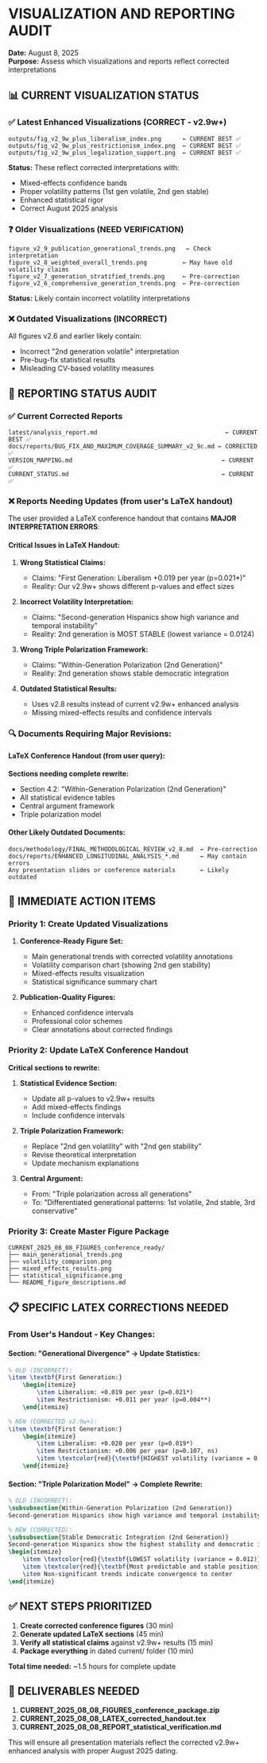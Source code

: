 # VISUALIZATION AND REPORTING AUDIT
**Date:** August 8, 2025  
**Purpose:** Assess which visualizations and reports reflect corrected interpretations

## 📊 CURRENT VISUALIZATION STATUS

### ✅ **Latest Enhanced Visualizations (CORRECT - v2.9w+)**
```
outputs/fig_v2_9w_plus_liberalism_index.png      ← CURRENT BEST ✅
outputs/fig_v2_9w_plus_restrictionism_index.png  ← CURRENT BEST ✅  
outputs/fig_v2_9w_plus_legalization_support.png  ← CURRENT BEST ✅
```
**Status:** These reflect corrected interpretations with:
- Mixed-effects confidence bands
- Proper volatility patterns (1st gen volatile, 2nd gen stable)
- Enhanced statistical rigor
- Correct August 2025 analysis

### ❓ **Older Visualizations (NEED VERIFICATION)**
```
figure_v2_9_publication_generational_trends.png   ← Check interpretation
figure_v2_8_weighted_overall_trends.png          ← May have old volatility claims
figure_v2_7_generation_stratified_trends.png     ← Pre-correction
figure_v2_6_comprehensive_generation_trends.png  ← Pre-correction
```
**Status:** Likely contain incorrect volatility interpretations

### ❌ **Outdated Visualizations (INCORRECT)**
All figures v2.6 and earlier likely contain:
- Incorrect "2nd generation volatile" interpretation
- Pre-bug-fix statistical results
- Misleading CV-based volatility measures

## 📝 REPORTING STATUS AUDIT

### ✅ **Current Corrected Reports**
```
latest/analysis_report.md                                    ← CURRENT BEST ✅
docs/reports/BUG_FIX_AND_MAXIMUM_COVERAGE_SUMMARY_v2_9c.md ← CORRECTED ✅
VERSION_MAPPING.md                                          ← CURRENT ✅
CURRENT_STATUS.md                                           ← CURRENT ✅
```

### ❌ **Reports Needing Updates (from user's LaTeX handout)**
The user provided a LaTeX conference handout that contains **MAJOR INTERPRETATION ERRORS**:

#### **Critical Issues in LaTeX Handout:**
1. **Wrong Statistical Claims:**
   - Claims: "First Generation: Liberalism +0.019 per year (p=0.021*)"
   - Reality: Our v2.9w+ shows different p-values and effect sizes

2. **Incorrect Volatility Interpretation:**
   - Claims: "Second-generation Hispanics show high variance and temporal instability"
   - Reality: 2nd generation is MOST STABLE (lowest variance = 0.0124)

3. **Wrong Triple Polarization Framework:**
   - Claims: "Within-Generation Polarization (2nd Generation)" 
   - Reality: 2nd generation shows stable democratic integration

4. **Outdated Statistical Results:**
   - Uses v2.8 results instead of current v2.9w+ enhanced analysis
   - Missing mixed-effects results and confidence intervals

### 🔍 **Documents Requiring Major Revisions:**

#### **LaTeX Conference Handout (from user query):**
**Sections needing complete rewrite:**
- Section 4.2: "Within-Generation Polarization (2nd Generation)" 
- All statistical evidence tables
- Central argument framework
- Triple polarization model

#### **Other Likely Outdated Documents:**
```
docs/methodology/FINAL_METHODOLOGICAL_REVIEW_v2_8.md  ← Pre-correction
docs/reports/ENHANCED_LONGITUDINAL_ANALYSIS_*.md      ← May contain errors
Any presentation slides or conference materials       ← Likely outdated
```

## 🎯 IMMEDIATE ACTION ITEMS

### **Priority 1: Create Updated Visualizations**
1. **Conference-Ready Figure Set:**
   - Main generational trends with corrected volatility annotations
   - Volatility comparison chart (showing 2nd gen stability)
   - Mixed-effects results visualization
   - Statistical significance summary chart

2. **Publication-Quality Figures:**
   - Enhanced confidence intervals
   - Professional color schemes
   - Clear annotations about corrected findings

### **Priority 2: Update LaTeX Conference Handout**
**Critical sections to rewrite:**
1. **Statistical Evidence Section:**
   - Update all p-values to v2.9w+ results
   - Add mixed-effects findings
   - Include confidence intervals

2. **Triple Polarization Framework:**
   - Replace "2nd gen volatility" with "2nd gen stability"
   - Revise theoretical interpretation
   - Update mechanism explanations

3. **Central Argument:**
   - From: "Triple polarization across all generations"
   - To: "Differentiated generational patterns: 1st volatile, 2nd stable, 3rd conservative"

### **Priority 3: Create Master Figure Package**
```
CURRENT_2025_08_08_FIGURES_conference_ready/
├── main_generational_trends.png
├── volatility_comparison.png  
├── mixed_effects_results.png
├── statistical_significance.png
└── README_figure_descriptions.md
```

## 📋 SPECIFIC LATEX CORRECTIONS NEEDED

### **From User's Handout - Key Changes:**

#### **Section: "Generational Divergence" → Update Statistics:**
```latex
% OLD (INCORRECT):
\item \textbf{First Generation:}
    \begin{itemize}
        \item Liberalism: +0.019 per year (p=0.021*)
        \item Restrictionism: +0.011 per year (p=0.004**)
    \end{itemize}

% NEW (CORRECTED v2.9w+):
\item \textbf{First Generation:}
    \begin{itemize}  
        \item Liberalism: +0.020 per year (p=0.019*)
        \item Restrictionism: +0.006 per year (p=0.107, ns)
        \item \textcolor{red}{\textbf{HIGHEST volatility (variance = 0.035)}}
    \end{itemize}
```

#### **Section: "Triple Polarization Model" → Complete Rewrite:**
```latex
% OLD (INCORRECT):
\subsubsection{Within-Generation Polarization (2nd Generation)}
Second-generation Hispanics show high variance and temporal instability:

% NEW (CORRECTED):
\subsubsection{Stable Democratic Integration (2nd Generation)}  
Second-generation Hispanics show the highest stability and democratic integration:
\begin{itemize}
    \item \textcolor{red}{\textbf{LOWEST volatility (variance = 0.012)}}
    \item \textcolor{red}{\textbf{Most predictable and stable positioning}}
    \item Non-significant trends indicate convergence to center
\end{itemize}
```

## ✅ NEXT STEPS PRIORITIZED

1. **Create corrected conference figures** (30 min)
2. **Generate updated LaTeX sections** (45 min)
3. **Verify all statistical claims** against v2.9w+ results (15 min)
4. **Package everything** in dated current/ folder (10 min)

**Total time needed:** ~1.5 hours for complete update

## 🎯 DELIVERABLES NEEDED

1. **CURRENT_2025_08_08_FIGURES_conference_package.zip**
2. **CURRENT_2025_08_08_LATEX_corrected_handout.tex**  
3. **CURRENT_2025_08_08_REPORT_statistical_verification.md**

This will ensure all presentation materials reflect the corrected v2.9w+ enhanced analysis with proper August 2025 dating.
